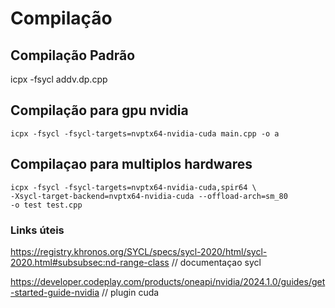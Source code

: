 
# Compilação 


## Compilação Padrão

icpx -fsycl addv.dp.cpp

## Compilação para gpu nvidia 

	icpx -fsycl -fsycl-targets=nvptx64-nvidia-cuda main.cpp -o a
	
## Compilaçao para multiplos hardwares 

	icpx -fsycl -fsycl-targets=nvptx64-nvidia-cuda,spir64 \
	-Xsycl-target-backend=nvptx64-nvidia-cuda --offload-arch=sm_80 
	-o test test.cpp

### Links úteis

https://registry.khronos.org/SYCL/specs/sycl-2020/html/sycl-2020.html#subsubsec:nd-range-class // documentaçao sycl

https://developer.codeplay.com/products/oneapi/nvidia/2024.1.0/guides/get-started-guide-nvidia // plugin cuda
